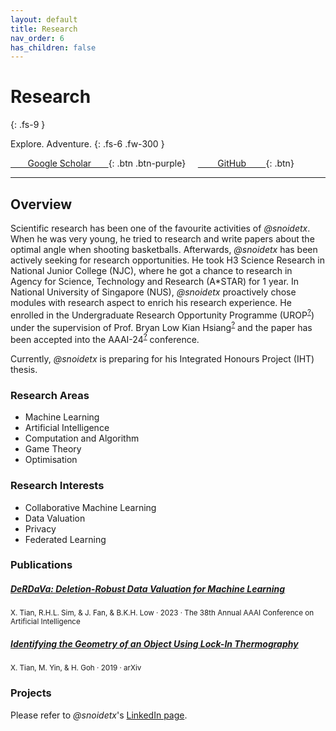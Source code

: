 ```yaml
---
layout: default
title: Research
nav_order: 6
has_children: false
---
```


# Research
{: .fs-9 }

Explore. Adventure.
{: .fs-6 .fw-300 }

[&nbsp;&nbsp;&nbsp;&nbsp;&nbsp;&nbsp;&nbsp;Google Scholar&nbsp;&nbsp;&nbsp;&nbsp;&nbsp;&nbsp;&nbsp;](https://scholar.google.com/citations?user=FdGSDcQAAAAJ&hl=en){: .btn .btn-purple} &nbsp; &nbsp; [&nbsp;&nbsp;&nbsp;&nbsp;&nbsp;&nbsp;&nbsp;&nbsp;GitHub&nbsp;&nbsp;&nbsp;&nbsp;&nbsp;&nbsp;&nbsp;&nbsp;](https://github.com/snoidetx){: .btn}

---

## Overview

Scientific research has been one of the favourite activities of *@snoidetx*. When he was very young, he tried to research and write papers about the optimal angle when shooting basketballs. Afterwards, *@snoidetx* has been actively seeking for research opportunities. He took H3 Science Research in National Junior College (NJC), where he got a chance to research in Agency for Science, Technology and Research (A\*STAR) for 1 year. In National University of Singapore (NUS), *@snoidetx* proactively chose modules with research aspect to enrich his research experience. He enrolled in the Undergraduate Research Opportunity Programme (UROP<sup>[?](https://www.comp.nus.edu.sg/programmes/ug/project/urop/)</sup>) under the supervision of Prof. Bryan Low Kian Hsiang<sup>[?](https://www.comp.nus.edu.sg/cs/people/lowkh/)</sup> and the paper has been accepted into the AAAI-24<sup>[?](https://aaai.org/aaai-conference/)</sup> conference.

Currently, *@snoidetx* is preparing for his Integrated Honours Project (IHT) thesis.

### Research Areas

* Machine Learning
* Artificial Intelligence
* Computation and Algorithm
* Game Theory
* Optimisation

### Research Interests

* Collaborative Machine Learning
* Data Valuation
* Privacy
* Federated Learning

### Publications

##### [DeRDaVa: Deletion-Robust Data Valuation for Machine Learning](./derdava-deletion-robust) 
<sup>X. Tian, R.H.L. Sim, & J. Fan, & B.K.H. Low · 2023 · The 38th Annual AAAI Conference on Artificial Intelligence</sup>

##### [Identifying the Geometry of an Object Using Lock-In Thermography](./identifying-the-geometry) 
<sup>X. Tian, M. Yin, & H. Goh · 2019 · arXiv</sup>

### Projects

Please refer to *@snoidetx*'s [LinkedIn page](https://www.linkedin.com/in/snoidetx/details/projects/).
